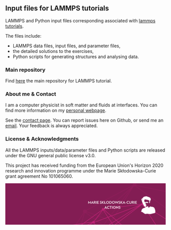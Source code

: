 ## Input files for LAMMPS tutorials

LAMMPS and Python input files corresponding
associated with [lammps tutorials](https://lammpstutorials.github.io/).

The files include:

- LAMMPS data files, input files, and parameter files,
- the detailed solutions to the exercises,
- Python scripts for generating structures and analysing data.

### Main repository ###

Find [here](https://github.com/lammpstutorials/lammpstutorials.github.io)
the main repository for LAMMPS tutorial.

### About me & Contact ###

I am a computer physicist in soft matter and fluids at interfaces. You can 
find more information on my [personal webpage](https://simongravelle.github.io/).

See the [contact page](https://lammpstutorials.github.io/sphinx/build/html/non-tutorials/contact-me.html). 
You can report issues here on Github, or send me an [email](https://simongravelle.github.io/). Your feedback is always appreciated.

### License & Acknowledgments ###

All the LAMMPS inputs/data/parameter files and Python scripts are released under the 
GNU general public license v3.0.

This project has received funding from the European
Union's Horizon 2020 research and innovation programme
under the Marie Skłodowska-Curie grant agreement No 101065060.

![MSCA image](https://raw.githubusercontent.com/simongravelle/nmrformd/main/docs/source/figures/logo/msca.png)
